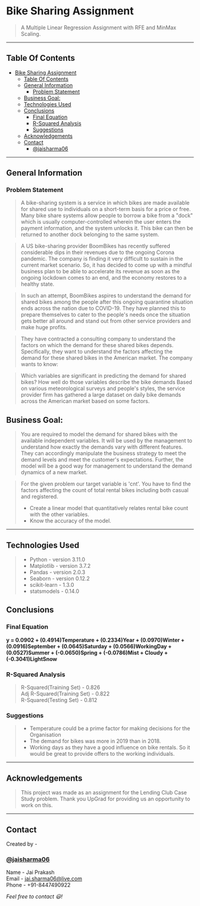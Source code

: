 # Bike Sharing Assignment
> A Multiple Linear Regression Assignment with RFE and MinMax Scaling.
___
## Table Of Contents
- [Bike Sharing Assignment](#bike-sharing-assignment)
  - [Table Of Contents](#table-of-contents)
  - [General Information](#general-information)
    - [Problem Statement](#problem-statement)
  - [Business Goal:](#business-goal)
  - [Technologies Used](#technologies-used)
  - [Conclusions](#conclusions)
    - [Final Equation](#final-equation)
    - [R-Squared Analysis](#r-squared-analysis)
    - [Suggestions](#suggestions)
  - [Acknowledgements](#acknowledgements)
  - [Contact](#contact)
    - [@jaisharma06](#jaisharma06)
___
## General Information
### Problem Statement
>A bike-sharing system is a service in which bikes are made available for shared use to individuals on a short-term basis for a price or free. Many bike share systems allow people to borrow a bike from a "dock" which is usually computer-controlled wherein the user enters the payment information, and the system unlocks it. This bike can then be returned to another dock belonging to the same system.


>A US bike-sharing provider BoomBikes has recently suffered considerable dips in their revenues due to the ongoing Corona pandemic. The company is finding it very difficult to sustain in the current market scenario. So, it has decided to come up with a mindful business plan to be able to accelerate its revenue as soon as the ongoing lockdown comes to an end, and the economy restores to a healthy state. 


>In such an attempt, BoomBikes aspires to understand the demand for shared bikes among the people after this ongoing quarantine situation ends across the nation due to COVID-19. They have planned this to prepare themselves to cater to the people's needs once the situation gets better all around and stand out from other service providers and make huge profits.


>They have contracted a consulting company to understand the factors on which the demand for these shared bikes depends. Specifically, they want to understand the factors affecting the demand for these shared bikes in the American market. The company wants to know:

>Which variables are significant in predicting the demand for shared bikes?
>How well do those variables describe the bike demands
>Based on various meteorological surveys and people's styles, the service provider firm has gathered a large dataset on daily bike demands across the American market based on some factors.
## Business Goal:
>You are required to model the demand for shared bikes with the available independent variables. It will be used by the management to understand how exactly the demands vary with different features. They can accordingly manipulate the business strategy to meet the demand levels and meet the customer's expectations. Further, the model will be a good way for management to understand the demand dynamics of a new market.

>For the given problem our target variable is 'cnt'. You have to find the factors affecting the count of total rental bikes including both casual and registered. 
> - Create a linear model that quantitatively relates rental bike count with the other variables.
> - Know the accuracy of the model.
___
## Technologies Used
>- Python - version 3.11.0
>- Matplotlib - version 3.7.2
>- Pandas - version 2.0.3
>- Seaborn - version 0.12.2
>- scikit-learn - 1.3.0
>- statsmodels - 0.14.0

## Conclusions
### Final Equation
**y = 0.0902 + (0.4914)Temperature + (0.2334)Year + (0.0970)Winter + (0.0916)September + (0.0645)Saturday + (0.0566)WorkingDay + (0.0527)Summer + (-0.0650)Spring + (-0.0786)Mist + Cloudy + (-0.3041)LightSnow**
### R-Squared Analysis
>R-Squared(Training Set) - 0.826 </br>
>Adj R-Squared(Training Set) - 0.822 </br>
>R-Squared(Testing Set) - 0.812 </br>
### Suggestions
>- Temperature could be a prime factor for making decisions for the Organisation
>- The demand for bikes was more in 2019 than in 2018.
>- Working days as they have a good influence on bike rentals. So it would be great to provide offers to the working individuals.
___
## Acknowledgements
>This project was made as an assignment for the Lending Club Case Study problem. Thank you UpGrad for providing us an opportunity to work on this.
___
## Contact
Created by -
### [@jaisharma06](https://github.com/jaisharma06)</br>
Name - Jai Prakash</br>
Email - [jai.sharma06@live.com](mailto:jai.sharma06@live.com)</br>
Phone - +91-8447490922

*Feel free to contact :smiley:!*
